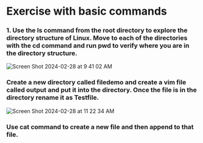 # Exercise with basic commands

### 1. Use the ls command from the root directory to explore the directory structure of Linux. Move to each of the directories with the cd command and run pwd to verify where you are in the directory structure.
![Screen Shot 2024-02-28 at 9 41 02 AM](https://github.com/Mario7F/RHEL9/assets/59115100/3024c842-376e-4a13-9ac1-679e1eb0a7fb)


### Create a new directory called filedemo and create a vim file called output and put it into the directory. Once the file is in the directory rename it as Testfile.
![Screen Shot 2024-02-28 at 11 22 34 AM](https://github.com/Mario7F/RHEL9/assets/59115100/6c14361f-a776-444e-9582-82bd1c1e361e)


### Use cat command to create a new file and then append to that file. 

